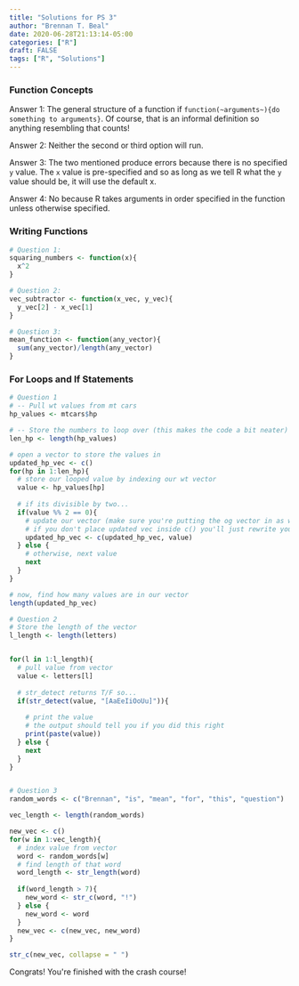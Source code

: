 ```yaml
---
title: "Solutions for PS 3"
author: "Brennan T. Beal"
date: 2020-06-28T21:13:14-05:00
categories: ["R"]
draft: FALSE
tags: ["R", "Solutions"]
---
```



### Function Concepts
  
Answer 1: The general structure of a function if `function(~arguments~){do something to arguments}`. Of course, that is an informal definition so anything resembling that counts!  
  
Answer 2: Neither the second or third option will run.  
  
Answer 3: The two mentioned produce errors because there is no specified `y` value. The `x` value is pre-specified and so as long as we tell R what the `y` value should be, it will use the default x.  
  
Answer 4: No because R takes arguments in order specified in the function unless otherwise specified.  
  
### Writing Functions

```r
# Question 1:
squaring_numbers <- function(x){
  x^2
}

# Question 2:
vec_subtractor <- function(x_vec, y_vec){
  y_vec[2] - x_vec[1]
}

# Question 3:
mean_function <- function(any_vector){
  sum(any_vector)/length(any_vector)
}
```
  
### For Loops and If Statements

```r
# Question 1
# -- Pull wt values from mt cars
hp_values <- mtcars$hp

# -- Store the numbers to loop over (this makes the code a bit neater)
len_hp <- length(hp_values)

# open a vector to store the values in 
updated_hp_vec <- c()
for(hp in 1:len_hp){
  # store our looped value by indexing our wt vector
  value <- hp_values[hp]
  
  # if its divisible by two...
  if(value %% 2 == 0){
    # update our vector (make sure you're putting the og vector in as well)
    # if you don't place updated vec inside c() you'll just rewrite your value
    updated_hp_vec <- c(updated_hp_vec, value)
  } else {
    # otherwise, next value
    next
  }
}

# now, find how many values are in our vector
length(updated_hp_vec)

# Question 2
# Store the length of the vector
l_length <- length(letters)


for(l in 1:l_length){
  # pull value from vector
  value <- letters[l]
  
  # str_detect returns T/F so...
  if(str_detect(value, "[AaEeIiOoUu]")){
    
    # print the value
    # the output should tell you if you did this right
    print(paste(value))
  } else {
    next
  }
}


# Question 3
random_words <- c("Brennan", "is", "mean", "for", "this", "question")

vec_length <- length(random_words)

new_vec <- c()
for(w in 1:vec_length){
  # index value from vector
  word <- random_words[w]
  # find length of that word
  word_length <- str_length(word)
  
  if(word_length > 7){
    new_word <- str_c(word, "!")
  } else {
    new_word <- word
  }
  new_vec <- c(new_vec, new_word)
}

str_c(new_vec, collapse = " ")
```

Congrats! You're finished with the crash course!


